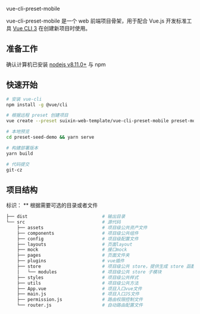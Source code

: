 vue-cli-preset-mobile

vue-cli-preset-mobile 是一个 web 前端项目骨架，用于配合 Vue.js 开发标准工具 [Vue CLI 3](https://cli.vuejs.org/zh/) 在创建新项目时使用。

## 准备工作
确认计算机已安装 [nodejs v8.11.0+](https://nodejs.org/en/download/) 与 npm

## 快速开始

```bash
# 安装 vue-cli
npm install -g @vue/cli

# 根据远程 preset 创建项目 
vue create --preset suixin-web-template/vue-cli-preset-mobile preset-mobile-demo

# 本地预览
cd preset-seed-demo && yarn serve

# 构建部署版本
yarn build

# 代码提交
git-cz
```

## 项目结构
标识：
** 根据需要可选的目录或者文件

```bash
├── dist                            # 输出目录
└── src                             # 源代码
    ├── assets                      # 项目级公共资产文件
    ├── components                  # 项目级公共组件
    ├── config                      # 项目级配置文件
    ├── layouts                     # 页面layout
    ├── mock                        # 接口mock
    ├── pages                       # 页面文件夹
    ├── plugins                     # vue插件
    ├── store                       # 项目级公共 store，提供生成 store 函数
    │   └── modules                 # 项目级公共 store 子模块
    ├── styles                      # 项目级公共样式
    ├── utils                       # 项目级公共方法
    ├── App.vue                     # 项目入口vue文件
    ├── main.js                     # 项目入口JS文件
    ├── permission.js               # 路由权限控制文件
    └── router.js                   # 自动路由配置文件
```

